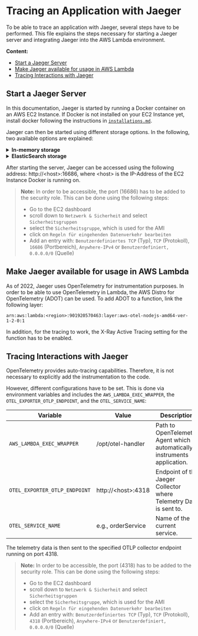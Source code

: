# Tracing an Application with Jaeger

To be able to trace an application with Jaeger, several steps have to be performed. This file explains the steps necessary for starting a Jaeger server and integrating Jaeger into the AWS Lambda environment.

**Content:**
- [Start a Jaeger Server](#anker-start_jaeger_server)
- [Make Jaeger available for usage in AWS Lambda](#anker-jaeger_aws_lambda)
- [Tracing Interactions with Jaeger](#anker-using_jaeger)

<a name="anker-start_jaeger_server"></a>
## Start a Jaeger Server

In this documentation, Jaeger is started by running a Docker container on an AWS EC2 Instance.
If Docker is not installed on your EC2 Instance yet, install docker following the instructions in [`installations.md`](../other/installations.md).

Jaeger can then be started using different storage options. In the following, two available options are explained:

<details><summary><b>In-memory storage</b></summary>

For in-memory storage, Jaeger can be started with the following command:

```
docker run -d --name jaeger \
  -e COLLECTOR_OTLP_ENABLED=true \
  -e JAEGER_DISABLED=true \
  -p 16686:16686 \
  -p 4317:4317 \
  -p 4318:4318 \
  -p 9411:9411 \
  jaegertracing/all-in-one:1.37
```

`JAEGER_DISABLED=true` can be set to disable self-tracing in the Jaeger backend.

</details>

<details><summary><b>ElasticSearch storage</b></summary>

When using ElasticSearch, several steps have to be performed:

Create a new network:

```
docker network create elasticjaeger
```

Start ElasticSearch inside the network:

```
docker run -d \
  --name elasticsearch \
  --network elasticjaeger \
  -p 9200:9200 \
  -p 9300:9300 \
  -e discovery.type=single-node \
  -e xpack.security.enabled=false \
  docker.elastic.co/elasticsearch/elasticsearch:7.17.0
```

> **Note:** To ensure that elasticsearch is up and running, curl can be used to send an example request. E.g., determine the IP of the container by running `docker network inspect elasticjaeger`. Then enter `curl <ip>:9200`.

Start the Jaeger while specifying the `SPAN_STORAGE_TYPE` and `ES_SERVER_URLS`. Additionally, `JAEGER_DISABLED=true` can be set to disable self-tracing in the Jaeger backend.

```

docker run -d \
  --name jaeger \
  --network elasticjaeger \
  -e SPAN_STORAGE_TYPE=elasticsearch \
  -e ES_SERVER_URLS=http://elasticsearch:9200 \
  -e COLLECTOR_OTLP_ENABLED=true \
  -e JAEGER_DISABLED=true \
  -p 16686:16686 \
  -p 4317:4317 \
  -p 4318:4318 \
  jaegertracing/all-in-one:1.37
```

</details>

After starting the server, Jaeger can be accessed using the following address: http://\<host>:16686, where \<host> is the IP-Address of the EC2 Instance Docker is running on.

> **Note:** In order to be accessible, the port (16686) has to be added to the security role. This can be done using the following steps:
> - Go to the EC2 dashboard
> - scroll down to `Netzwerk & Sicherheit` and select `Sicherheitsgruppen`
> - select the `Sicherheitsgruppe`, which is used for the AMI
> - click on `Regeln für eingehenden Datenverkehr bearbeiten`
> - Add an entry with: `Benutzerdefiniertes TCP` (Typ), `TCP` (Protokoll), `16686` (Portbereich), `Anywhere-IPv4` or `Benutzerdefiniert, 0.0.0.0/0` (Quelle)

<a name="anker-jaeger_aws_lambda"></a>
## Make Jaeger available for usage in AWS Lambda

As of 2022, Jaeger uses OpenTelemetry for instrumentation purposes. In order to be able to use OpenTelemetry in Lambda, the AWS Distro for OpenTelemetry (ADOT) can be used. To add ADOT to a function, link the following layer:

```
arn:aws:lambda:<region>:901920570463:layer:aws-otel-nodejs-amd64-ver-1-2-0:1
```

In addition, for the tracing to work, the X-Ray Active Tracing setting for the function has to be enabled.

<a name="anker-using_jaeger"></a>
## Tracing Interactions with Jaeger

OpenTelemetry provides auto-tracing capabilities. Therefore, it is not necessary to explicitly add the instrumentation to the code.

However, different configurations have to be set. This is done via environment variables and includes the `AWS_LAMBDA_EXEC_WRAPPER`, the `OTEL_EXPORTER_OTLP_ENDPOINT`, and the `OTEL_SERVICE_NAME`:

| Variable | Value | Description |
| -----| -----| ---- |
| `AWS_LAMBDA_EXEC_WRAPPER` | /opt/otel-handler | Path to OpenTelemetry Agent which automatically instruments application. |
| `OTEL_EXPORTER_OTLP_ENDPOINT` | http://\<host>:4318 | Endpoint of the Jaeger Collector where Telemetry Data is sent to. |
| `OTEL_SERVICE_NAME` | e.g., orderService | Name of the current service. |

The telemetry data is then sent to the specified OTLP collector endpoint running on port 4318.

> **Note:** In order to be accessible, the port (4318) has to be added to the security role. This can be done using the following steps:
> - Go to the EC2 dashboard
> - scroll down to `Netzwerk & Sicherheit` and select `Sicherheitsgruppen`
> - select the `Sicherheitsgruppe`, which is used for the AMI
> - click on `Regeln für eingehenden Datenverkehr bearbeiten`
> - Add an entry with: `Benutzerdefiniertes TCP` (Typ), `TCP` (Protokoll), `4318` (Portbereich), `Anywhere-IPv4` or `Benutzerdefiniert, 0.0.0.0/0` (Quelle)

